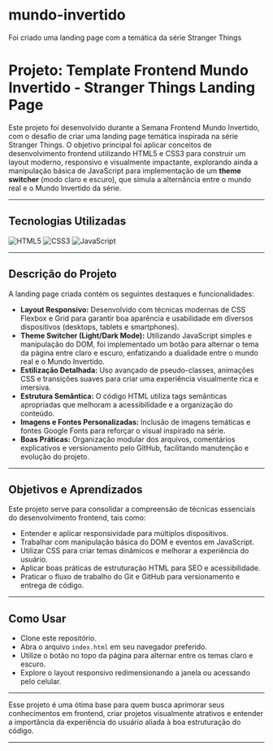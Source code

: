 # mundo-invertido
Foi criado uma landing page com a temática da série Stranger Things
# Projeto: Template Frontend Mundo Invertido - Stranger Things Landing Page

Este projeto foi desenvolvido durante a Semana Frontend Mundo Invertido, com o desafio de criar uma landing page temática inspirada na série Stranger Things. O objetivo principal foi aplicar conceitos de desenvolvimento frontend utilizando HTML5 e CSS3 para construir um layout moderno, responsivo e visualmente impactante, explorando ainda a manipulação básica de JavaScript para implementação de um **theme switcher** (modo claro e escuro), que simula a alternância entre o mundo real e o Mundo Invertido da série.

---

## Tecnologias Utilizadas

![HTML5](https://img.shields.io/badge/html5-E34F26?logo=html5&logoColor=fff&style=for-the-badge)
![CSS3](https://img.shields.io/badge/css3-1572B6?logo=css3&logoColor=fff&style=for-the-badge)
![JavaScript](https://img.shields.io/badge/javascript-F7DF1E?logo=javascript&logoColor=222&style=for-the-badge)

---

## Descrição do Projeto

A landing page criada contém os seguintes destaques e funcionalidades:

- **Layout Responsivo:** Desenvolvido com técnicas modernas de CSS Flexbox e Grid para garantir boa aparência e usabilidade em diversos dispositivos (desktops, tablets e smartphones).
- **Theme Switcher (Light/Dark Mode):** Utilizando JavaScript simples e manipulação do DOM, foi implementado um botão para alternar o tema da página entre claro e escuro, enfatizando a dualidade entre o mundo real e o Mundo Invertido.
- **Estilização Detalhada:** Uso avançado de pseudo-classes, animações CSS e transições suaves para criar uma experiência visualmente rica e imersiva.
- **Estrutura Semântica:** O código HTML utiliza tags semânticas apropriadas que melhoram a acessibilidade e a organização do conteúdo.
- **Imagens e Fontes Personalizadas:** Inclusão de imagens temáticas e fontes Google Fonts para reforçar o visual inspirado na série.
- **Boas Práticas:** Organização modular dos arquivos, comentários explicativos e versionamento pelo GitHub, facilitando manutenção e evolução do projeto.

---

## Objetivos e Aprendizados

Este projeto serve para consolidar a compreensão de técnicas essenciais do desenvolvimento frontend, tais como:

- Entender e aplicar responsividade para múltiplos dispositivos.
- Trabalhar com manipulação básica do DOM e eventos em JavaScript.
- Utilizar CSS para criar temas dinâmicos e melhorar a experiência do usuário.
- Aplicar boas práticas de estruturação HTML para SEO e acessibilidade.
- Praticar o fluxo de trabalho do Git e GitHub para versionamento e entrega de código.

---

## Como Usar

- Clone este repositório.
- Abra o arquivo `index.html` em seu navegador preferido.
- Utilize o botão no topo da página para alternar entre os temas claro e escuro.
- Explore o layout responsivo redimensionando a janela ou acessando pelo celular.

---

Esse projeto é uma ótima base para quem busca aprimorar seus conhecimentos em frontend, criar projetos visualmente atrativos e entender a importância da experiência do usuário aliada à boa estruturação do código.

---




